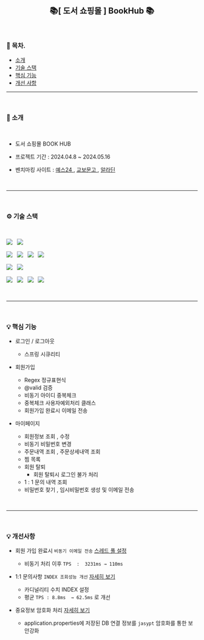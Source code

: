 <h2 align="center">📚[ 도서 쇼핑몰 ] BookHub 📚</h2>



<br>

### 🐥 목차.
- [소개](#소개)
- [기술 스택](#기술-스택)
- [핵심 기능](#핵심-기능)
- [개선 사항](#개선-사항)

-----

<br>

### 📃 소개 <a name="소개"></a>

<br>

- 도서 쇼핑몰  BOOK HUB
- 프로젝트 기간 : 2024.04.8 ~ 2024.05.16
- 벤치마킹 사이트 :
  <a href = "https://www.yes24.com/main/default.aspx">  예스24  </a> ,
  <a href = "https://www.kyobobook.co.kr/" > 교보문고  </a>  ,
  <a href = "https://www.aladin.co.kr/home/welcome.aspx"> 알라딘  </a>  

  <br>

---

<br>

### ⚙ 기술 스택 <a name="기술-스택"></a>

<br>

<img src="https://img.shields.io/badge/Java_17-ED8B00?style=for-the-badge&logo=openjdk&logoColor=white"> &nbsp;
<img src="https://img.shields.io/badge/JavaScript-F7DF1E?style=for-the-badge&logo=Javascript&logoColor=white"> &nbsp;


<img src="https://img.shields.io/badge/MySQL-00000F?style=for-the-badge&logo=mysql&logoColor=white"> &nbsp;
<img src="https://img.shields.io/badge/My Batis-색상?style=for-the-badge&logo=My Batis&logoColor=white"/> &nbsp;
<img src="https://img.shields.io/badge/Spring Boot-6DB33F.svg?style=for-the-badge&logo=Spring boot&logoColor=white" /> &nbsp;
<img src="https://img.shields.io/badge/Spring_Security-6DB33F?style=for-the-badge&logo=Spring-Security&logoColor=white" /> &nbsp;


<img src="https://img.shields.io/badge/jQuery-0769AD?style=for-the-badge&logo=jquery&logoColor=white"/> &nbsp;
<img src="https://img.shields.io/badge/bootstrap-7952B3?style=for-the-badge&logo=bootstrap&logoColor=white"> &nbsp;


<img src="https://img.shields.io/badge/draw.io-F08705?style=for-the-badge&logo=diagramsdotnet&logoColor=white"> &nbsp;
<img src="https://img.shields.io/badge/figma-F24E1E?style=for-the-badge&logo=figma&logoColor=white"> &nbsp;
<img src="https://img.shields.io/badge/fontawesome-528DD7?style=for-the-badge&logo=fontawesome&logoColor=white"> &nbsp;
<img src="https://img.shields.io/badge/notion-000000?style=for-the-badge&logo=notion&logoColor=white">

<br>

---

<br>

### 💡 핵심 기능 <a name="핵심-기능"></a>

- 로그인 / 로그아웃 
  - 스프링 시큐리티
  

- 회원가입 
  - Regex 정규표현식 
  - @valid 검증  
  - 비동기 아이디 중복체크 
  - 중복체크 사용자예외처리 클래스
  - 회원가입 완료시 이메일 전송
  

- 마이페이지 
  - 회원정보 조회 , 수정
  - 비동기 비밀번호 변경 
  - 주문내역 조회 , 주문상세내역 조회
  - 찜 목록
  - 회원 탈퇴
    - 회원 탈퇴시 로그인 불가 처리 
  - 1 : 1 문의 내역 조회
  - 비밀번호 찾기 , 임시비밀번호 생성 및 이메일 전송


<br>

--- 

<br>

### 💡 개선사항 <a name="개선-사항"></a><br>



- 회원 가입 완료시 `비동기 이메일 전송`  <a href="https://gi-dor.tistory.com/255" target="_blank">스레드 풀 설정</a>
  - 비동기 처리 이후  `TPS  :  3231ms → 110ms`


- 1:1 문의사항 `INDEX 조회성능 개선`   <a href="https://gi-dor.tistory.com/252" target="_blank">자세히 보기</a>
  - 카디널리티 수치 INDEX 설정
  - 평균 `TPS : 8.8ms  → 62.5ms` 로 개선


- 중요정보 암호화 처리  <a href="https://gi-dor.tistory.com/250" target="_blank">자세히 보기</a>
  - application.properties에 저장된 DB 연결 정보를 `jasypt` 암호화를 통한 보안강화
